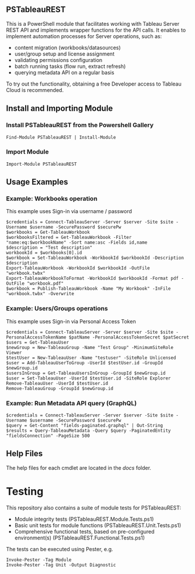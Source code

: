 ## PSTableauREST
This is a PowerShell module that facilitates working with Tableau Server REST API and implements wrapper functions for the API calls.
It enables to implement automation processes for Server operations, such as:
- content migration (workbooks/datasources)
- user/group setup and license assignment
- validating permissions configuration
- batch running tasks (flow run, extract refresh)
- querying metadata API on a regular basis

To try out the functionality, obtaining a free Developer access to Tableau Cloud is recommended.

## Install and Importing Module

### Install PSTableauREST from the Powershell Gallery

    Find-Module PSTableauREST | Install-Module

### Import Module

    Import-Module PSTableauREST

## Usage Examples

### Example: Workbooks operation
This example uses Sign-in via username / password

    $credentials = Connect-TableauServer -Server $server -Site $site -Username $username -SecurePassword $securePw
    $workbooks = Get-TableauWorkbook
    $workbooksFiltered = Get-TableauWorkbook -Filter "name:eq:$workbookName" -Sort name:asc -Fields id,name
    $description = "Test description"
    workbookId = $workbooks[0].id
    $workbook = Set-TableauWorkbook -WorkbookId $workbookId -Description $description
    Export-TableauWorkbook -WorkbookId $workbookId -OutFile "workbook.twbx"
    Export-TableauWorkbookToFormat -WorkbookId $workbookId -Format pdf -OutFile "workbook.pdf"
    $workbook = Publish-TableauWorkbook -Name "My Workbook" -InFile "workbook.twbx" -Overwrite

### Example: Users/Groups operations
This example uses Sign-in via Personal Access Token

    $credentials = Connect-TableauServer -Server $server -Site $site -PersonalAccessTokenName $patName -PersonalAccessTokenSecret $patSecret
    $users = Get-TableauUser
    $newGroup = New-TableauGroup -Name "Test Group" -MinimumSiteRole Viewer
    $testUser = New-TableauUser -Name "testuser" -SiteRole Unlicensed
    $user = Add-TableauUserToGroup -UserId $testUser.id -GroupId $newGroup.id
    $usersInGroup = Get-TableauUsersInGroup -GroupId $newGroup.id
    $user = Set-TableauUser -UserId $testUser.id -SiteRole Explorer
    Remove-TableauUser -UserId $testUser.id
    Remove-TableauGroup -GroupId $newGroup.id

### Example: Run Metadata API query (GraphQL)

    $credentials = Connect-TableauServer -Server $server -Site $site -Username $username -SecurePassword $securePw
    $query = Get-Content "fields-paginated.graphql" | Out-String
    $results = Query-TableauMetadata -Query $query -PaginatedEntity "fieldsConnection" -PageSize 500

## Help Files
The help files for each cmdlet are located in the *docs* folder.

# Testing
This repository also contains a suite of module tests for PSTableauREST:
- Module integrity tests (PSTableauREST.Module.Tests.ps1)
- Basic unit tests for module functions (PSTableauREST.Unit.Tests.ps1)
- Comprehensive functional tests, based on pre-configured environment(s) (PSTableauREST.Functional.Tests.ps1)

The tests can be executed using Pester, e.g.

    Invoke-Pester -Tag Module
    Invoke-Pester -Tag Unit -Output Diagnostic
